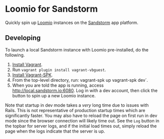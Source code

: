 # Loomio for Sandstorm

Quickly spin up [Loomio](https://www.loomio.org) instances on the [Sandstorm](https://sandstorm.io) app platform.

## Developing

To launch a local Sandstorm instance with Loomio pre-installed, do the following.

 1. [Install Vagrant](https://www.vagrantup.com/downloads.html).
 2. Run `vagrant plugin install vagrant-vbguest`.
 3. [Install Vagrant-SPK](https://github.com/sandstorm-io/vagrant-spk).
 4. From the top-level directory, run:
    vagrant-spk up
    vagrant-spk dev`.
 5. When you are told the app is running, access http://local.sandstorm.io:6080. Log in with a dev account, then click the button to spin up a new Loomio instance.

Note that startup in dev mode takes a *very* long time due to issues with Rails. This is not representative of production startup times which are significantly faster. You may also have to reload the page on first run in dev mode since the browser connection will likely time out. See the `Log` button in the topbar for server logs, and if the initial load times out, simply reload the page when the logs indicate that the server is up.
